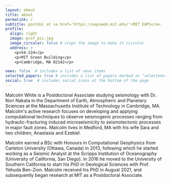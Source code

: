 ```yaml
---
layout: about
title: about
permalink: /
subtitle: postdoc at <a href='https://eapsweb.mit.edu/'>MIT EAPS</a>.
profile:
  align: right
  image: prof_pic.jpg
  image_circular: false # crops the image to make it circular
  address: >
    <p>54-224</p>
    <p>MIT Green Building</p>
    <p>Cambridge, MA 02142</p>

news: false  # includes a list of news items
selected_papers: true # includes a list of papers marked as "selected={true}"
social: true  # includes social icons at the bottom of the page
---
```


Malcolm White is a Postdoctoral Associate studying seismology with Dr. Nori Nakata in the Department of Earth, Atmospheric and Planetary Sciences at the Massachusetts Institute of Technology in Cambridge, MA. Malcolm's active research focuses on developing and applying computational techniques to observe seismogenic processes ranging from hydraulic-fracturing induced microseismicity to seismotectonic processes in major fault zones. Malcolm lives in Medford, MA with his wife Sara and two children, Anastasia and Ezekiel.

Malcolm earned a BSc with Honours in Computational Geophysics from Carleton University (Ottawa, Canada) in 2013, following which he started working as a Seismic Analyst at the Scripps Institution of Oceanography (University of California, San Diego). In 2016 he moved to the University of Southern California to start his PhD in Geological Sciences with Prof. Yehuda Ben-Zion. Malcolm received his PhD in August 2021, and subsequently began research at MIT as a Postdoctoral Associate.
